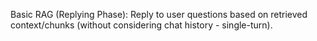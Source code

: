 Basic RAG (Replying Phase): Reply to user questions based on retrieved context/chunks (without considering chat history - single-turn). 


